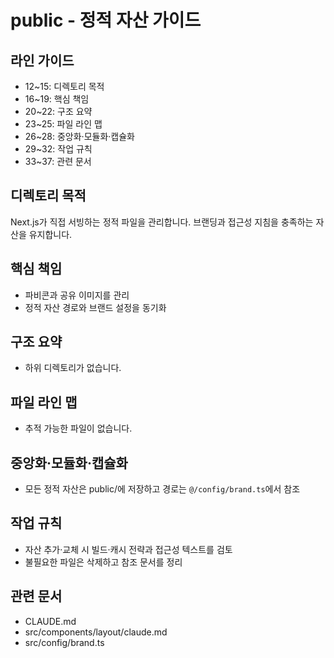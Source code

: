 # public - 정적 자산 가이드

## 라인 가이드
- 12~15: 디렉토리 목적
- 16~19: 핵심 책임
- 20~22: 구조 요약
- 23~25: 파일 라인 맵
- 26~28: 중앙화·모듈화·캡슐화
- 29~32: 작업 규칙
- 33~37: 관련 문서

## 디렉토리 목적
Next.js가 직접 서빙하는 정적 파일을 관리합니다.
브랜딩과 접근성 지침을 충족하는 자산을 유지합니다.

## 핵심 책임
- 파비콘과 공유 이미지를 관리
- 정적 자산 경로와 브랜드 설정을 동기화

## 구조 요약
- 하위 디렉토리가 없습니다.

## 파일 라인 맵
- 추적 가능한 파일이 없습니다.

## 중앙화·모듈화·캡슐화
- 모든 정적 자산은 public/에 저장하고 경로는 `@/config/brand.ts`에서 참조

## 작업 규칙
- 자산 추가·교체 시 빌드·캐시 전략과 접근성 텍스트를 검토
- 불필요한 파일은 삭제하고 참조 문서를 정리

## 관련 문서
- CLAUDE.md
- src/components/layout/claude.md
- src/config/brand.ts
